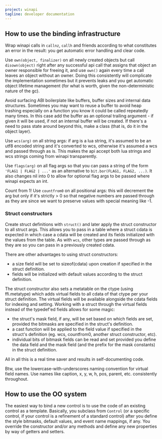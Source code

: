 ```yaml
---
project: winapi
tagline: developer documentation
---
```


## How to use the binding infrastructure

Wrap winapi calls in `callnz`, `callh` and friends according to what constitutes
an error in the result: you get automatic error handling and clear code.

Use `own(object, finalizer)` on all newly created objects but call
`disown(object)` right after any successful api call that assigns that object
an owner responsible for freeing it, and use `own()` again every time a call
leaves an object without an owner. Doing this consistently will complicate
the implementation sometimes but it prevents leaks and you get automatic object
lifetime management (for what is worth, given the non-deterministic nature of the gc).

Avoid surfacing ABI boilerplate like buffers, buffer sizes and internal data
structures. Sometimes you may want to reuse a buffer to avoid heap trashing especially on
a function you know it could be called repeatedly many times. In this case add
the buffer as an optional trailing argument - if given it will be used, if not
an internal buffer will be created. If there's a need to pass state around
beyond this, make a class (that is, do it in the object layer).

Use `wcs(arg)` on all string args: if arg is a lua string, it's assumed to be
an utf8 encoded string and it's converted to wcs, otherwise it's assumed a wcs
and passed through as is. This makes the api accept both lua strings and wcs
strings coming from winapi transparently.

Use `flags(arg)` on all flag args so that you can pass a string of the form
`'FLAG1 | FLAG2 | ...'` as an alternative to `bit.bor(FLAG1, FLAG2, ...)`. It
also changes nil into 0 to allow for optional flag args to be passed where winapi
expects an int.

Count from 1! Use `countfrom0` on all positional args: this will decrement
the arg but only if it's strictly > 0 so that negative numbers are passed through
as they are since we want to preserve values with special meaning like -1.

### Struct constructors

Create struct definitions with `struct()` and later apply the struct constructor
to all struct args. This allows you to pass in a table where a struct cdata is
expected in which case a cdata will be created and its fields initialized with the
values from the table. As with `wcs`, other types are passed through as they are
so you can pass in a previously created cdata.

There are other advantages to using struct constructors:

  * a size field will be set to sizeof(cdata) upon creation if specified in the struct definition.
  * fields will be initialized with default values according to the struct definition.

The struct constructor also sets a metatable on the ctype (using ffi.metatype) which adds
virtual fields to all cdata of that ctype per your struct definition. The virtual fields will
be available alongside the cdata fields for indexing and setting. Working with a struct through
the virtual fields instead of the typedef'ed fields allows for some magic:

  * the struct's mask field, if any, will be set based on which fields are set, provided the bitmasks
    are specified in the struct's definition.
  * a cast function will be applied to the field value if specified in the struct's definition
    (eg. wcs, countfrom0, another struct constructor, etc).
  * individual bits of bitmask fields can be read and set provided you define the data field and the mask
    field (and the prefix for the mask constants) in the struct definition.

All in all this is a real time saver and results in self-documenting code.

Btw, use the lowercase-with-underscores naming convention for virtual field names.
Use names like caption, x, y, w, h, pos, parent, etc. consistently throughout.

## How to use the OO system

The easiest way to bind a new control is to use the code of an existing control as a template.
Basically, you subclass from `Control` (or a specific control, if your control is a refinement
of a standard control) after you define the style bitmasks, default values, and event name mappings, if any.
You override the constructor and/or any methods and define any new properties by way of getters and setters.
